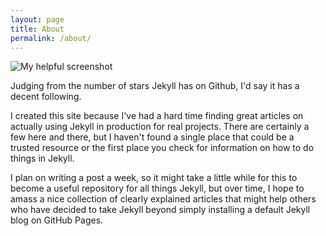 ```yaml
---
layout: page
title: About
permalink: /about/
---
```


![My helpful screenshot](http://f.cl.ly/items/3J321s111l3n3t1N2e1d/jekyl-repo-stars.png)

Judging from the number of stars Jekyll has on Github, I'd say it has a decent following.

I created this site because I've had a hard time finding great articles on actually using Jekyll in production for real projects. There are certainly a few here and there, but I haven't found a single place that could be a trusted resource or the first place you check for information on how to do things in Jekyll.

I plan on writing a post a week, so it might take a little while for this to become a useful repository for all things Jekyll, but over time, I hope to amass a nice collection of clearly explained articles that might help others who have decided to take Jekyll beyond simply installing a default Jekyll blog on GitHub Pages.